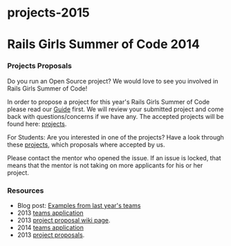 # projects-2015
# Rails Girls Summer of Code 2014
### Projects Proposals

Do you run an Open Source project? We would love to see you involved in Rails
Girls Summer of Code!

In order to propose a project for this year's Rails Girls Summer of Code please read our [Guide](LINK) first. We will review your submitted project and come back with questions/concerns if we have any. The accepted projects will be found here: [projects](https://github.com/rails-girls-summer-of-code/projects-2015/issues?q=is%3Aopen+is%3Aissue+label%3Aaccepted).


For Students: Are you interested in one of the projects? Have a look through these [projects](https://github.com/rails-girls-summer-of-code/projects-2015/issues?q=is%3Aopen+is%3Aissue+label%3Aaccepted), which proposals where accepted by us.


Please contact the mentor who opened the issue. If an issue is locked, that means that the mentor is not taking on more applicants for his or her project. 



### Resources

* Blog post: [Examples from last year's teams](http://railsgirlssummerofcode.org/blog/where-to-start)
* 2013 [teams application](http://2013.teams.railsgirlssummerofcode.org/teams)
* 2013 [project proposal wiki page](https://github.com/rails-girls-summer-of-code/summer-of-code/wiki/Project-ideas). 
* 2014 [teams application](http://2014.teams.railsgirlssummerofcode.org/teams)
* 2013 [project proposals](https://github.com/rails-girls-summer-of-code/projects-2015/). 
